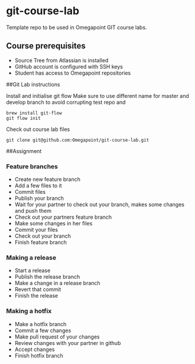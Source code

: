# git-course-lab
Template repo to be used in Omegapoint GIT course labs.

## Course prerequisites
* Source Tree from Atlassian is installed
* GitHub account is configured with SSH keys
* Student has access to Omegapoint repositories

##Git Lab instructions

Install and initialise git flow
Make sure to use different name for master and develop branch to avoid corrupting test repo and 

```
brew install git-flow
git flow init
```

Check out course lab files

```
git clone git@github.com:Omegapoint/git-course-lab.git
```

##Assignment

### Feature branches
* Create new feature branch
* Add a few files to it
* Commit files
* Publish your branch
* Wait for your partner to check out your branch, makes some changes and push them
* Check out your partners feature branch
* Make some changes in her files
* Commit your files
* Check out your branch
* Finish feature branch
 
### Making a release
* Start a release
* Publish the release branch 
* Make a change in a release branch
* Revert that commit
* Finish the release

### Making a hotfix 
 * Make a hotfix branch
 * Commit a few changes
 * Make pull request of your changes
 * Review changes with your partner in github
 * Accept changes
 * Finish hotfix branch
